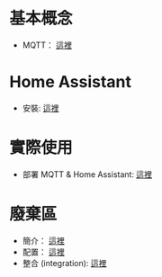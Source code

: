 # 基本概念
- MQTT： [這裡](./mqtt.md)

# Home Assistant
- 安裝: [這裡](./Home%20Assistant/install.md)

# 實際使用
- 部署 MQTT & Home Assistant:  [這裡](./deployment/MQTT_HA.md)

# 廢棄區
- 簡介： [這裡](./Home%20Assistant/intro.md)
- 配置： [這裡](./Home%20Assistant/config.md)
- 整合 (integration): [這裡](./Home%20Assistant/integration.md)
